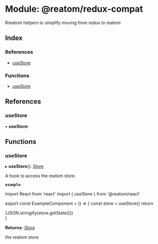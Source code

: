 # Module: @reatom/redux-compat

Rreatom helpers to simplify moving from redux to reatom

## Index

### References

- [useStore](_reatom_redux_compat.md#markdown-header-usestore)

### Functions

- [useStore](_reatom_redux_compat.md#markdown-header-const-usestore)

## References

### <a id="markdown-header-usestore" name="markdown-header-usestore"></a> useStore

• **useStore**:

## Functions

### <a id="markdown-header-const-usestore" name="markdown-header-const-usestore"></a> useStore

▸ **useStore**(): _[Store](_reatom_core.md#markdown-header-store)_

A hook to access the reatom store.

**`example`**

import React from 'react'
import { useStore } from '@reatom/react'

export const ExampleComponent = () => {
const store = useStore()
return <div>{JSON.stringify(store.getState())}</div>
}

**Returns:** _[Store](_reatom_core.md#markdown-header-store)_

the reatom store
